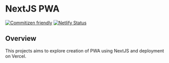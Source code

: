 # NextJS PWA

[![Commitizen friendly](https://img.shields.io/badge/commitizen-friendly-brightgreen.svg)](http://commitizen.github.io/cz-cli/) [![Netlify Status](https://api.netlify.com/api/v1/badges/d9934102-e0fb-4814-bcfc-9315e22a0c35/deploy-status)](https://app.netlify.com/sites/zeros-nextjs-pwa/deploys)

## Overview

This projects aims to explore creation of PWA using NextJS and deployment on Vercel.
